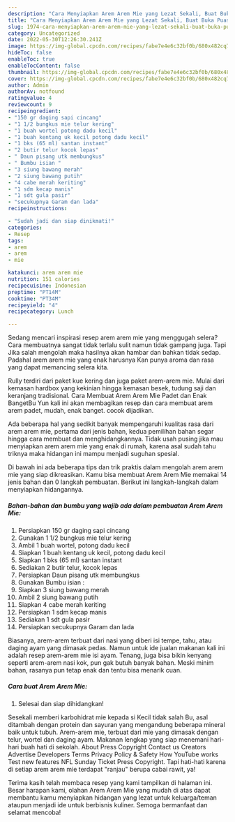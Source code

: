 ```yaml
---
description: "Cara Menyiapkan Arem Arem Mie yang Lezat Sekali, Buat Buka Puasa Enak"
title: "Cara Menyiapkan Arem Arem Mie yang Lezat Sekali, Buat Buka Puasa Enak"
slug: 1974-cara-menyiapkan-arem-arem-mie-yang-lezat-sekali-buat-buka-puasa-enak
category: Uncategorized
date: 2022-05-30T12:26:30.241Z
image: https://img-global.cpcdn.com/recipes/fabe7e4e6c32bf0b/680x482cq70/arem-arem-mie-foto-resep-utama.jpg
hideToc: false
enableToc: true
enableTocContent: false
thumbnail: https://img-global.cpcdn.com/recipes/fabe7e4e6c32bf0b/680x482cq70/arem-arem-mie-foto-resep-utama.jpg
cover: https://img-global.cpcdn.com/recipes/fabe7e4e6c32bf0b/680x482cq70/arem-arem-mie-foto-resep-utama.jpg
author: Admin
authorAv: notfound
ratingvalue: 4
reviewcount: 9
recipeingredient:
- "150 gr daging sapi cincang"
- "1 1/2 bungkus mie telur kering"
- "1 buah wortel potong dadu kecil"
- "1 buah kentang uk kecil potong dadu kecil"
- "1 bks (65 ml) santan instant"
- "2 butir telur kocok lepas"
- " Daun pisang utk membungkus"
- " Bumbu isian "
- "3 siung bawang merah"
- "2 siung bawang putih"
- "4 cabe merah keriting"
- "1 sdm kecap manis"
- "1 sdt gula pasir"
- "secukupnya Garam dan lada"
recipeinstructions:

- "Sudah jadi dan siap dinikmati!"
categories:
- Resep
tags:
- arem
- arem
- mie

katakunci: arem arem mie 
nutrition: 151 calories
recipecuisine: Indonesian
preptime: "PT14M"
cooktime: "PT34M"
recipeyield: "4"
recipecategory: Lunch

---
```



Sedang mencari inspirasi resep arem arem mie yang menggugah selera? Cara membuatnya sangat tidak terlalu sulit namun tidak gampang juga. Tapi Jika salah mengolah maka hasilnya akan hambar dan bahkan tidak sedap. Padahal arem arem mie yang enak harusnya Kan punya aroma dan rasa yang dapat memancing selera kita.


Rully terdiri dari paket kue kering dan juga paket arem-arem mie. Mulai dari kemasan hardbox yang kekinian hingga kemasan besek, tudung saji dan keranjang tradisional. Cara Membuat Arem Arem Mie Padet dan Enak BangetBu Yun kali ini akan membagikan resep dan cara membuat arem arem padet, mudah, enak banget. cocok dijadikan.

Ada beberapa hal yang sedikit banyak mempengaruhi kualitas rasa dari arem arem mie, pertama dari jenis bahan, kedua pemilihan bahan segar hingga cara membuat dan menghidangkannya. Tidak usah pusing jika mau menyiapkan arem arem mie yang enak di rumah, karena asal sudah tahu triknya maka hidangan ini mampu menjadi suguhan spesial.


Di bawah ini ada beberapa tips dan trik praktis dalam mengolah arem arem mie yang siap dikreasikan. Kamu bisa membuat Arem Arem Mie memakai 14 jenis bahan dan 0 langkah pembuatan. Berikut ini langkah-langkah dalam menyiapkan hidangannya.

<!--inarticleads1-->

##### Bahan-bahan dan bumbu yang wajib ada dalam pembuatan Arem Arem Mie:

1. Persiapkan 150 gr daging sapi cincang
1. Gunakan 1 1/2 bungkus mie telur kering
1. Ambil 1 buah wortel, potong dadu kecil
1. Siapkan 1 buah kentang uk kecil, potong dadu kecil
1. Siapkan 1 bks (65 ml) santan instant
1. Sediakan 2 butir telur, kocok lepas
1. Persiapkan  Daun pisang utk membungkus
1. Gunakan  Bumbu isian :
1. Siapkan 3 siung bawang merah
1. Ambil 2 siung bawang putih
1. Siapkan 4 cabe merah keriting
1. Persiapkan 1 sdm kecap manis
1. Sediakan 1 sdt gula pasir
1. Persiapkan secukupnya Garam dan lada


Biasanya, arem-arem terbuat dari nasi yang diberi isi tempe, tahu, atau daging ayam yang dimasak pedas. Namun untuk ide jualan makanan kali ini adalah resep arem-arem mie isi ayam. Tenang, juga bisa bikin kenyang seperti arem-arem nasi kok, pun gak butuh banyak bahan. Meski minim bahan, rasanya pun tetap enak dan tentu bisa menarik cuan. 

<!--inarticleads2-->

##### Cara buat Arem Arem Mie:


1. Selesai dan siap dihidangkan!

Sesekali memberi karbohidrat mie kepada si Kecil tidak salah Bu, asal ditambah dengan protein dan sayuran yang mengandung beberapa mineral baik untuk tubuh. Arem-arem mie, terbuat dari mie yang dimasak dengan telur, wortel dan daging ayam. Makanan lengkap yang siap menemani hari-hari buah hati di sekolah. About Press Copyright Contact us Creators Advertise Developers Terms Privacy Policy &amp; Safety How YouTube works Test new features NFL Sunday Ticket Press Copyright. Tapi hati-hati karena di setiap arem arem mie terdapat &#34;ranjau&#34; berupa cabai rawit, ya! 

Terima kasih telah membaca resep yang kami tampilkan di halaman ini. Besar harapan kami, olahan Arem Arem Mie yang mudah di atas dapat membantu kamu menyiapkan hidangan yang lezat untuk keluarga/teman ataupun menjadi ide untuk berbisnis kuliner. Semoga bermanfaat dan selamat mencoba!
